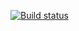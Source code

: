 [![Build status](https://ci.appveyor.com/api/projects/status/xmu0hrn3ut9elq6c/branch/main?svg=true)](https://ci.appveyor.com/project/DmitryAbo/bdd/branch/main)